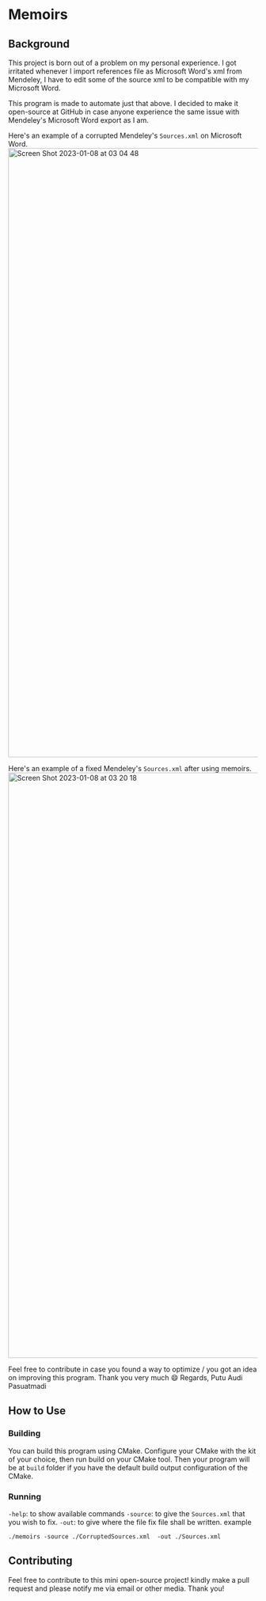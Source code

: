 # Memoirs
## Background
This project is born out of a problem on my personal experience. I got irritated whenever I import references file as Microsoft Word's xml from Mendeley, I have to edit some of the source xml to be compatible with my Microsoft Word.

This program is made to automate just that above. I decided to make it open-source at GitHub in case anyone experience the same issue with Mendeley's Microsoft Word export as I am.

Here's an example of a corrupted Mendeley's `Sources.xml` on Microsoft Word.
<img width="1231" alt="Screen Shot 2023-01-08 at 03 04 48" src="https://user-images.githubusercontent.com/63685606/211167593-48680577-64e9-45eb-9539-7f2a342e2668.png">

Here's an example of a fixed Mendeley's `Sources.xml` after using memoirs.
<img width="1183" alt="Screen Shot 2023-01-08 at 03 20 18" src="https://user-images.githubusercontent.com/63685606/211167598-9f629936-4ba4-469c-b6dc-7089bd1ad4eb.png">



Feel free to contribute in case you found a way to optimize / you got an idea on improving this program.
Thank you very much 😄
Regards, Putu Audi Pasuatmadi

## How to Use
### Building
You can build this program using CMake. Configure your CMake with the kit of your choice, then run build on your CMake tool. Then your program will be at `build` folder if you have the default build output configuration of the CMake.

### Running
`-help`: to show available commands
`-source`: to give the `Sources.xml` that you wish to fix.
`-out`: to give where the file fix file shall be written.
example
```
./memoirs -source ./CorruptedSources.xml  -out ./Sources.xml
```

## Contributing
Feel free to contribute to this mini open-source project! kindly make a pull request and please notify me via email or other media. Thank you!
